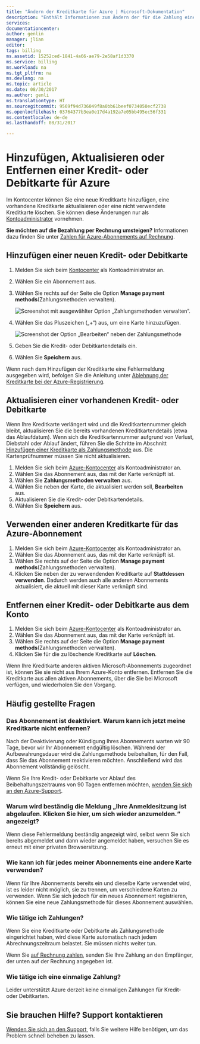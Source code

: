 ```yaml
---
title: "Ändern der Kreditkarte für Azure | Microsoft-Dokumentation"
description: "Enthält Informationen zum Ändern der für die Zahlung eines Azure-Abonnements verwendeten Kreditkarte."
services: 
documentationcenter: 
author: genlin
manager: jlian
editor: 
tags: billing
ms.assetid: 15252ced-1841-4a66-ae79-2e58af1d3370
ms.service: billing
ms.workload: na
ms.tgt_pltfrm: na
ms.devlang: na
ms.topic: article
ms.date: 08/30/2017
ms.author: genli
ms.translationtype: HT
ms.sourcegitcommit: 9569f94d736049f8a0bb61beef0734050ecf2738
ms.openlocfilehash: 03764377b3ea0e17d4a192a7e05bb495ec56f331
ms.contentlocale: de-de
ms.lasthandoff: 08/31/2017

---
```

# <a name="add-update-or-remove-a-credit-or-debit-card-for-azure"></a>Hinzufügen, Aktualisieren oder Entfernen einer Kredit- oder Debitkarte für Azure

Im Kontocenter können Sie eine neue Kreditkarte hinzufügen, eine vorhandene Kreditkarte aktualisieren oder eine nicht verwendete Kreditkarte löschen. Sie können diese Änderungen nur als [Kontoadministrator](billing-subscription-transfer.md#whoisaa) vornehmen.

**Sie möchten auf die Bezahlung per Rechnung umsteigen?** Informationen dazu finden Sie unter [Zahlen für Azure-Abonnements auf Rechnung](billing-how-to-pay-by-invoice.md).
 
<a id="addcard"></a>

## <a name="add-a-new-credit-or-debit-card"></a>Hinzufügen einer neuen Kredit- oder Debitkarte

1. Melden Sie sich beim [Kontocenter](https://account.windowsazure.com/Subscriptions) als Kontoadministrator an.
1. Wählen Sie ein Abonnement aus.
1. Wählen Sie rechts auf der Seite die Option **Manage payment methods**(Zahlungsmethoden verwalten).

    ![Screenshot mit ausgewählter Option „Zahlungsmethoden verwalten“.](./media/billing-how-to-change-credit-card/changesub_new.png)
1. Wählen Sie das Pluszeichen („+“) aus, um eine Karte hinzuzufügen.

    ![Screenshot der Option „Bearbeiten“ neben der Zahlungsmethode](./media/billing-how-to-change-credit-card/editcard_new.png)
1. Geben Sie die Kredit- oder Debitkartendetails ein.
1. Wählen Sie **Speichern** aus. 

Wenn nach dem Hinzufügen der Kreditkarte eine Fehlermeldung ausgegeben wird, befolgen Sie die Anleitung unter [Ablehnung der Kreditkarte bei der Azure-Registrierung](billing-credit-card-fails-during-azure-sign-up.md).

## <a name="update-existing-credit-or-debit-card"></a>Aktualisieren einer vorhandenen Kredit- oder Debitkarte

Wenn Ihre Kreditkarte verlängert wird und die Kreditkartennummer gleich bleibt, aktualisieren Sie die bereits vorhandenen Kreditkartendetails (etwa das Ablaufdatum). Wenn sich die Kreditkartennummer aufgrund von Verlust, Diebstahl oder Ablauf ändert, führen Sie die Schritte im Abschnitt [Hinzufügen einer Kreditkarte als Zahlungsmethode](#addcard) aus. Die Kartenprüfnummer müssen Sie nicht aktualisieren.

1. Melden Sie sich beim [Azure-Kontocenter](https://account.windowsazure.com/Subscriptions) als Kontoadministrator an.
1. Wählen Sie das Abonnement aus, das mit der Karte verknüpft ist.
1. Wählen Sie **Zahlungsmethoden verwalten** aus.
1. Wählen Sie neben der Karte, die aktualisiert werden soll, **Bearbeiten** aus.
1. Aktualisieren Sie die Kredit- oder Debitkartendetails.
1. Wählen Sie **Speichern** aus.

## <a name="use-a-different-credit-card-for-the-azure-subscription"></a>Verwenden einer anderen Kreditkarte für das Azure-Abonnement

1. Melden Sie sich beim [Azure-Kontocenter](https://account.windowsazure.com/Subscriptions) als Kontoadministrator an.
1. Wählen Sie das Abonnement aus, das mit der Karte verknüpft ist.
1. Wählen Sie rechts auf der Seite die Option **Manage payment methods**(Zahlungsmethoden verwalten).
1. Klicken Sie neben der zu verwendenden Kreditkarte auf **Stattdessen verwenden**. Dadurch werden auch alle anderen Abonnements aktualisiert, die aktuell mit dieser Karte verknüpft sind. 

## <a name="remove-a-credit-or-debit-card-from-the-account"></a>Entfernen einer Kredit- oder Debitkarte aus dem Konto

1. Melden Sie sich beim [Azure-Kontocenter](https://account.windowsazure.com/Subscriptions) als Kontoadministrator an.
1. Wählen Sie das Abonnement aus, das mit der Karte verknüpft ist.
3. Wählen Sie rechts auf der Seite die Option **Manage payment methods**(Zahlungsmethoden verwalten).
4. Klicken Sie für die zu löschende Kreditkarte auf **Löschen**.

Wenn Ihre Kreditkarte anderen aktiven Microsoft-Abonnements zugeordnet ist, können Sie sie nicht aus Ihrem Azure-Konto entfernen. Entfernen Sie die Kreditkarte aus allen aktiven Abonnements, über die Sie bei Microsoft verfügen, und wiederholen Sie den Vorgang.

## <a name="frequently-asked-questions"></a>Häufig gestellte Fragen

### <a name="my-subscription-is-disabled-why-cant-i-remove-my-credit-card-now"></a>Das Abonnement ist deaktiviert. Warum kann ich jetzt meine Kreditkarte nicht entfernen?

Nach der Deaktivierung oder Kündigung Ihres Abonnements warten wir 90 Tage, bevor wir Ihr Abonnement endgültig löschen. Während der Aufbewahrungsdauer wird die Zahlungsmethode beibehalten, für den Fall, dass Sie das Abonnement reaktivieren möchten. Anschließend wird das Abonnement vollständig gelöscht.

Wenn Sie Ihre Kredit- oder Debitkarte vor Ablauf des Beibehaltungszeitraums von 90 Tagen entfernen möchten, [wenden Sie sich an den Azure-Support](https://portal.azure.com/?#blade/Microsoft_Azure_Support/HelpAndSupportBlade).

### <a name="why-do-i-keep-getting-your-login-session-has-expired-please-click-here-to-log-back-in"></a>Warum wird beständig die Meldung „Ihre Anmeldesitzung ist abgelaufen. Klicken Sie hier, um sich wieder anzumelden.“ angezeigt?

Wenn diese Fehlermeldung beständig angezeigt wird, selbst wenn Sie sich bereits abgemeldet und dann wieder angemeldet haben, versuchen Sie es erneut mit einer privaten Browsersitzung.

### <a name="how-do-i-use-a-different-card-for-each-subscription-i-have"></a>Wie kann ich für jedes meiner Abonnements eine andere Karte verwenden?

Wenn für Ihre Abonnements bereits ein und dieselbe Karte verwendet wird, ist es leider nicht möglich, sie zu trennen, um verschiedene Karten zu verwenden. Wenn Sie sich jedoch für ein neues Abonnement registrieren, können Sie eine neue Zahlungsmethode für dieses Abonnement auswählen.

### <a name="how-do-i-make-payments"></a>Wie tätige ich Zahlungen?

Wenn Sie eine Kreditkarte oder Debitkarte als Zahlungsmethode eingerichtet haben, wird diese Karte automatisch nach jedem Abrechnungszeitraum belastet. Sie müssen nichts weiter tun.

Wenn Sie [auf Rechnung zahlen](billing-how-to-pay-by-invoice.md), senden Sie Ihre Zahlung an den Empfänger, der unten auf der Rechnung angegeben ist.

### <a name="how-do-i-make-a-one-time-payment"></a>Wie tätige ich eine einmalige Zahlung?

Leider unterstützt Azure derzeit keine einmaligen Zahlungen für Kredit- oder Debitkarten. 

## <a name="need-help-contact-support"></a>Sie brauchen Hilfe? Support kontaktieren

[Wenden Sie sich an den Support](https://portal.azure.com/?#blade/Microsoft_Azure_Support/HelpAndSupportBlade), falls Sie weitere Hilfe benötigen, um das Problem schnell beheben zu lassen.

